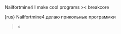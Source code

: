 Nailfortmine4
I make cool programs ><
breakcore

[rus}
Nailfortmine4
делаю прикольные программки
><

<!---
Nailfortmine4/Nailfortmine4 is a ✨ special ✨ repository because its `README.md` (this file) appears on your GitHub profile.
You can click the Preview link to take a look at your changes.
--->
